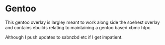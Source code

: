 Gentoo
======

This gentoo overlay is largley meant to work along side the soehest overlay and
contains ebuilds relating to maintaining a gentoo based xbmc htpc.

Although I push updates to sabnzbd etc if I get impatient.
